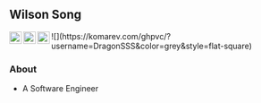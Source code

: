 ## Wilson Song 

<a href="https://twitter.com/DragonSwl">
  <img align="left" alt="Wilson's Twitter" width="22px" src="https://cdn.jsdelivr.net/npm/simple-icons@v3/icons/twitter.svg" />
</a>
<a href="https://www.linkedin.com/in/weilongsong/">
  <img align="left" alt="Wilson's Linkdein" width="22px" src="https://cdn.jsdelivr.net/npm/simple-icons@v3/icons/linkedin.svg" />
</a>
<a href="https://github.com/dragonsss">
  <img align="left" alt="Wilson's Github" width="22px" src="https://cdn.jsdelivr.net/npm/simple-icons@v3/icons/github.svg" />
</a>
![](https://komarev.com/ghpvc/?username=DragonSSS&color=grey&style=flat-square)
<br />

### About
- A Software Engineer
<!--
**DragonSSS/DragonSSS** is a ✨ _special_ ✨ repository because its `README.md` (this file) appears on your GitHub profile.

Here are some ideas to get you started:

- 🔭 I’m currently working on ...
- 🌱 I’m currently learning ...
- 👯 I’m looking to collaborate on ...
- 🤔 I’m looking for help with ...
- 💬 Ask me about ...
- 📫 How to reach me: ...
- 😄 Pronouns: ...
- ⚡ Fun fact: ...
-->
